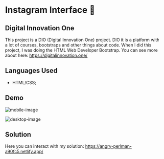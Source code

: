 # Instagram Interface :camera_flash:



## Digital Innovation One

This project is a DIO (Digital Innovation One) project. DIO it is a platform with a lot of courses, bootstraps and other things about code. When I did this project, I was doing the HTML Web Developer Bootstrap. You can see more about here: <https://digitalinnovation.one/>



## Languages Used

- HTML/CSS;



## Demo



![mobile-image](C:\Users\PC\Desktop\Projects\interface-instagram\img\mobile-image.png)

![desktop-image](C:\Users\PC\Desktop\Projects\interface-instagram\img\desktop-image.png)



## Solution

Here you can interact with my solution: <https://angry-perlman-a90fc5.netlify.app/>

